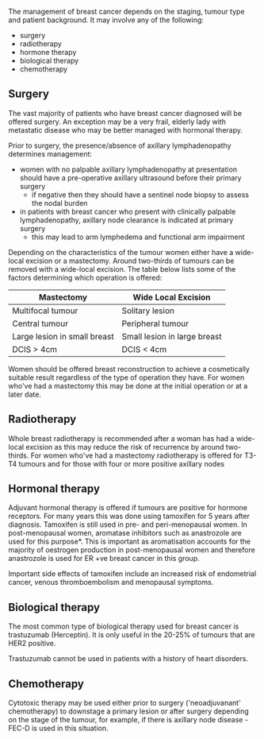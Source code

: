 The management of breast cancer depends on the staging, tumour type and patient background. It may involve any of the following:  
* surgery
* radiotherapy
* hormone therapy
* biological therapy
* chemotherapy

  
Surgery
-------

  
The vast majority of patients who have breast cancer diagnosed will be offered surgery. An exception may be a very frail, elderly lady with metastatic disease who may be better managed with hormonal therapy.  
  
Prior to surgery, the presence/absence of axillary lymphadenopathy determines management:  
* women with no palpable axillary lymphadenopathy at presentation should have a pre\-operative axillary ultrasound before their primary surgery
	+ if negative then they should have a sentinel node biopsy to assess the nodal burden
* in patients with breast cancer who present with clinically palpable lymphadenopathy, axillary node clearance is indicated at primary surgery
	+ this may lead to arm lymphedema and functional arm impairment

  
Depending on the characteristics of the tumour women either have a wide\-local excision or a mastectomy. Around two\-thirds of tumours can be removed with a wide\-local excision. The table below lists some of the factors determining which operation is offered:  
  


| **Mastectomy** | **Wide Local Excision** |
| --- | --- |
| Multifocal tumour | Solitary lesion |
| Central tumour | Peripheral tumour |
| Large lesion in small breast | Small lesion in large breast |
| DCIS \> 4cm | DCIS \< 4cm |

  
Women should be offered breast reconstruction to achieve a cosmetically suitable result regardless of the type of operation they have. For women who've had a mastectomy this may be done at the initial operation or at a later date.  
  
Radiotherapy
------------

  
Whole breast radiotherapy is recommended after a woman has had a wide\-local excision as this may reduce the risk of recurrence by around two\-thirds. For women who've had a mastectomy radiotherapy is offered for T3\-T4 tumours and for those with four or more positive axillary nodes  
  
Hormonal therapy
----------------

  
Adjuvant hormonal therapy is offered if tumours are positive for hormone receptors. For many years this was done using tamoxifen for 5 years after diagnosis. Tamoxifen is still used in pre\- and peri\-menopausal women. In post\-menopausal women, aromatase inhibitors such as anastrozole are used for this purpose\*. This is important as aromatisation accounts for the majority of oestrogen production in post\-menopausal women and therefore anastrozole is used for ER \+ve breast cancer in this group.   
  
Important side effects of tamoxifen include an increased risk of endometrial cancer, venous thromboembolism and menopausal symptoms.  
  
Biological therapy
------------------

  
The most common type of biological therapy used for breast cancer is trastuzumab (Herceptin). It is only useful in the 20\-25% of tumours that are HER2 positive.  
  
Trastuzumab cannot be used in patients with a history of heart disorders.  
  
Chemotherapy
------------

  
Cytotoxic therapy may be used either prior to surgery ('neoadjuvanant' chemotherapy) to downstage a primary lesion or after surgery depending on the stage of the tumour, for example, if there is axillary node disease \- FEC\-D is used in this situation.